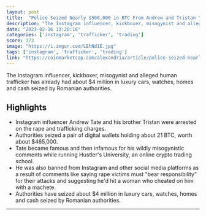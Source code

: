 ```yaml
---
layout: post
title:  "Police Seized Nearly $500,000 in BTC From Andrew and Tristan Tate"
description: "The Instagram influencer, kickboxer, misogynist and alleged human trafficker has already had about $4 million in luxury cars, watches, homes and cash seized by Romanian authorities."
date: "2023-02-16 13:20:16"
categories: ['instagram', 'trafficker', 'trading']
score: 373
image: "https://i.imgur.com/LEhNd1E.jpg"
tags: ['instagram', 'trafficker', 'trading']
link: "https://coinmarketcap.com/alexandria/article/police-seized-nearly-dollar500000-in-btc-from-andrew-and-tristan-tate"
---
```


The Instagram influencer, kickboxer, misogynist and alleged human trafficker has already had about $4 million in luxury cars, watches, homes and cash seized by Romanian authorities.

## Highlights

- Instagram influencer Andrew Tate and his brother Tristan were arrested on the rape and trafficking charges.
- Authorities seized a pair of digital wallets holding about 21 BTC, worth about $465,000.
- Tate became famous and then infamous for his wildly misogynistic comments while running Hustler's University, an online crypto trading school.
- He was also banned from Instagram and other social media platforms as a result of comments like saying rape victims must "bear responsibility" for their attacks and suggesting he'd hit a woman who cheated on him with a machete.
- Authorities have seized about $4 million in luxury cars, watches, homes and cash seized by Romanian authorities.

---
